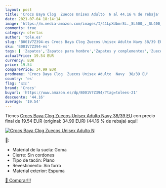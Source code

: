 ```yaml
---
layout: post
title: 'Crocs Baya Clog  Zuecos Unisex Adulto  N al 44.16 % de rebaja'
date: 2021-07-04 18:14:14
image: 'https://m.media-amazon.com/images/I/41LpXdbmrSL._SL500_._SL400_.jpg'
comments: true
category: ofertas
author: 'tole.es'
slug: 'B001V7Z394-es Crocs Baya Clog Zuecos Unisex Adulto Navy 38/39 EU'
sku: 'B001V7Z394-es'
tags: [ 'Zapatos','Zapatos para hombre','Zapatos y complementos','Zuecos y mules para hombre','crocs','zuecos', ]
actualPrice: 19.54 EUR
currency: EUR
price: 19.54
comparePrice: 34.99 EUR
prodname: 'Crocs Baya Clog  Zuecos Unisex Adulto  Navy  38/39 EU'
country: 'es'
flag: '🇪🇸'
brand: 'Crocs'
buyurl: 'https://www.amazon.es/dp/B001V7Z394/?tag=tolees-21'
descuento: '44.16'
average: '19.54'
---
```


Tienes [Crocs Baya Clog  Zuecos Unisex Adulto  Navy  38/39 EU](https://www.amazon.es/dp/B001V7Z394/?tag=tolees-21) con precio final de  19.54 EUR (original: 34.99 EUR) (44.16 %  de rebaja) aqui!

[![Crocs Baya Clog  Zuecos Unisex Adulto  N](https://m.media-amazon.com/images/I/41LpXdbmrSL._SL500_._SL400_.jpg)](https://www.amazon.es/dp/B001V7Z394/?tag=tolees-21)

🔎:

- Material de la suela: Goma
- Cierre: Sin cordones
- Tipo de tacón: Plano
- Revestimiento: Sin forro
- Material exterior: Espuma

[🛒 Comprar!!!](https://www.amazon.es/dp/B001V7Z394/?tag=tolees-21)
